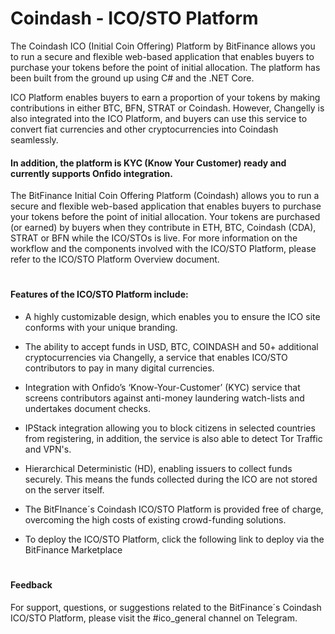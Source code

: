 # Coindash - ICO/STO Platform


The Coindash ICO (Initial Coin Offering) Platform by BitFinance allows you to run a secure and flexible web-based application that enables buyers to purchase your tokens before the point of initial allocation. The platform has been built from the ground up using C# and the .NET Core.

ICO Platform enables buyers to earn a proportion of your tokens by making contributions in either BTC, BFN, STRAT or Coindash. However, Changelly is also integrated into the ICO Platform, and buyers can use this service to convert fiat currencies and other cryptocurrencies into Coindash seamlessly.


#### In addition, the platform is KYC (Know Your Customer) ready and currently supports Onfido integration.

The BitFinance Initial Coin Offering Platform (Coindash) allows you to run a secure and flexible web-based application that enables buyers to purchase your tokens before the point of initial allocation. Your tokens are purchased (or earned) by buyers when they contribute in ETH, BTC, Coindash (CDA), STRAT or BFN while the ICO/STOs is live. For more information on the workflow and the components involved with the ICO/STO Platform, please refer to the ICO/STO Platform Overview document. 

#

#### Features of the ICO/STO Platform include:

- A highly customizable design, which enables you to ensure the ICO site conforms with your unique branding.

- The ability to accept funds in USD, BTC, COINDASH and 50+ additional cryptocurrencies via Changelly, a service that enables ICO/STO contributors to pay in many digital currencies.

- Integration with Onfido’s ‘Know-Your-Customer’ (KYC) service that screens contributors against anti-money laundering watch-lists and undertakes document checks.

- IPStack integration allowing you to block citizens in selected countries from registering, in addition, the service is also able to detect Tor Traffic and VPN's.

- Hierarchical Deterministic (HD), enabling issuers to collect funds securely. This means the funds collected during the ICO are not stored on the server itself.

- The BitFInance´s Coindash ICO/STO Platform is provided free of charge, overcoming the high costs of existing crowd-funding solutions.

- To deploy the ICO/STO Platform, click the following link to deploy via the BitFinance Marketplace

#

#### Feedback
For support, questions, or suggestions related to the BitFinance´s Coindash ICO/STO Platform, please visit the #ico_general channel on Telegram.
